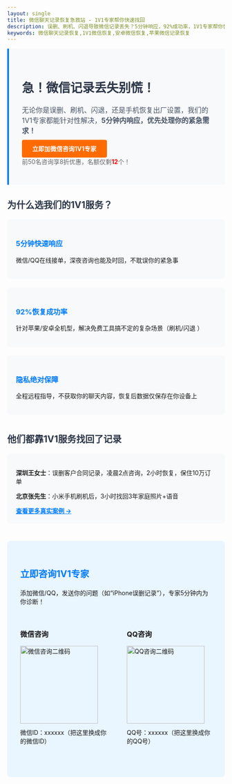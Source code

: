 ```yaml
---
layout: single
title: 微信聊天记录恢复急救站 - 1V1专家帮你快速找回
description: 误删、刷机、闪退导致微信记录丢失？5分钟响应，92%成功率，1V1专家帮你恢复珍贵记录，支持苹果/安卓全机型！
keywords: 微信聊天记录恢复,1V1微信恢复,安卓微信恢复,苹果微信记录恢复
---
```


<!-- 首屏紧急引导区 -->
<div style="background-color:#f8f9fa; padding:30px; border-left:4px solid #007bff; margin-bottom:30px;">
  <h1 style="color:#2d3748; font-size:28px;">急！微信记录丢失别慌！</h1>
  <p style="color:#4a5568; font-size:16px; margin:20px 0;">无论你是误删、刷机、闪退，还是手机恢复出厂设置，我们的1V1专家都能针对性解决，<strong>5分钟内响应，优先处理你的紧急需求！</strong></p>
  <!-- 核心CTA按钮 -->
  <a href="#consult" style="background-color:#ff6b00; color:white; padding:12px 24px; text-decoration:none; border-radius:4px; font-weight:bold;">立即加微信咨询1V1专家</a>
  <p style="color:#666; font-size:14px; margin-top:10px;">前50名咨询享8折优惠，名额仅剩<span style="color:red; font-weight:bold;">12</span>个！</p>
</div>

<!-- 核心优势区 -->
<h2 style="color:#2d3748; margin:30px 0 20px;">为什么选我们的1V1服务？</h2>
<div style="display:flex; gap:20px; flex-wrap:wrap; margin-bottom:40px;">
  <!-- 优势1 -->
  <div style="flex:1; min-width:250px; background:#f8f9fa; padding:20px; border-radius:8px;">
    <h3 style="color:#007bff;">5分钟快速响应</h3>
    <p>微信/QQ在线接单，深夜咨询也能及时回，不耽误你的紧急事</p>
  </div>
  <!-- 优势2 -->
  <div style="flex:1; min-width:250px; background:#f8f9fa; padding:20px; border-radius:8px;">
    <h3 style="color:#007bff;">92%恢复成功率</h3>
    <p>针对苹果/安卓全机型，解决免费工具搞不定的复杂场景（刷机/闪退 ）</p>
  </div>
  <!-- 优势3 -->
  <div style="flex:1; min-width:250px; background:#f8f9fa; padding:20px; border-radius:8px;">
    <h3 style="color:#007bff;">隐私绝对保障</h3>
    <p>全程远程指导，不获取你的聊天内容，恢复后数据仅保存在你设备上</p>
  </div>
</div>

<!-- 精简案例区（引导到案例页） -->
<h2 style="color:#2d3748; margin:30px 0 20px;">他们都靠1V1服务找回了记录</h2>
<div style="background:#f8f9fa; padding:20px; border-radius:8px; margin-bottom:30px;">
  <p><strong>深圳王女士</strong>：误删客户合同记录，凌晨2点咨询，2小时恢复，保住10万订单</p>
  <p><strong>北京张先生</strong>：小米手机刷机后，3小时找回3年家庭照片+语音</p>
  <a href="/cases" style="color:#007bff; text-decoration:underline; font-weight:bold;">查看更多真实案例 →</a>
</div>

<!-- 咨询入口区（锚点定位，对应首屏按钮跳转） -->
<div id="consult" style="background:#e9f5ff; padding:30px; border-radius:8px; margin-top:40px;">
  <h2 style="color:#007bff; margin-bottom:20px;">立即咨询1V1专家</h2>
  <p>添加微信/QQ，发送你的问题（如“iPhone误删记录”），专家5分钟内为你诊断！</p>
  <!-- 二维码区域 -->
  <div style="display:flex; gap:40px; margin:30px 0;">
    <div>
      <h3>微信咨询</h3>
      <img src="/assets/qrcode-wechat.png" alt="微信咨询二维码" style="width:180px; height:180px;">
      <p style="margin-top:10px;">微信ID：xxxxxx（把这里换成你的微信ID）</p>
    </div>
    <div>
      <h3>QQ咨询</h3>
      <img src="/assets/qrcode-qq.png" alt="QQ咨询二维码" style="width:180px; height:180px;">
      <p style="margin-top:10px;">QQ号：xxxxxx（把这里换成你的QQ号）</p>
    </div>
  </div>
</div>
